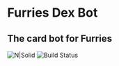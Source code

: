 # Furries Dex Bot

## The card bot for Furries

![N|Solid](https://www.canva.com/design/DAGWjt69QyE/T31o1GGHA2-OuokvkEo1RQ/view)
![Build Status](https://github.com/flyzar73/FurriesDex/actions/workflows/main.yml/badge.svg?branch=main)

